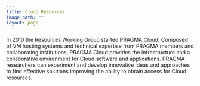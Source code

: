 ```yaml
---
title: Cloud Resources
image_path: ""
layout: page
---
```



In 2010 the Resources Working Group started PRAGMA Cloud. Composed of VM hosting systems and technical expertise from PRAGMA members and
collaborating institutions, PRAGMA Cloud provides the infrastructure and a collaborative
environment for Cloud software and applications.
PRAGMA researchers can experiment and develop innovative ideas and 
approaches to find effective solutions improving the ability to obtain access for Cloud resources.

